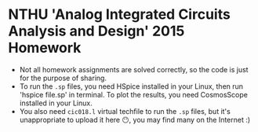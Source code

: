 # NTHU 'Analog Integrated Circuits Analysis and Design' 2015 Homework

* Not all homework assignments are solved correctly, so the code is just for the purpose of sharing. 
* To run the `.sp` files, you need HSpice installed in your Linux, then run 'hspice file.sp' in terminal. To plot the results, you need CosmosScope installed in your Linux.
* You also need `cic018.l` virtual techfile to run the `.sp` files, but it's unappropriate to upload it here :no_mouth:, you may find many on the Internet :)